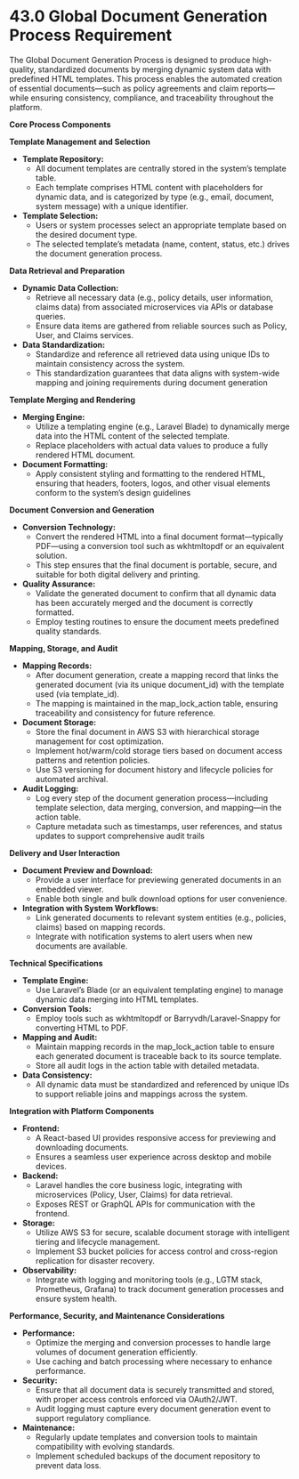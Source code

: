 # 43.0 Global Document Generation Process Requirement

The Global Document Generation Process is designed to produce high-quality, standardized documents by merging dynamic system data with predefined HTML templates. This process enables the automated creation of essential documents—such as policy agreements and claim reports—while ensuring consistency, compliance, and traceability throughout the platform.

**Core Process Components**

**Template Management and Selection**

- **Template Repository:**
    - All document templates are centrally stored in the system’s template table.
    - Each template comprises HTML content with placeholders for dynamic data, and is categorized by type (e.g., email, document, system message) with a unique identifier.
- **Template Selection:**
    - Users or system processes select an appropriate template based on the desired document type.
    - The selected template’s metadata (name, content, status, etc.) drives the document generation process.

**Data Retrieval and Preparation**

- **Dynamic Data Collection:**
    - Retrieve all necessary data (e.g., policy details, user information, claims data) from associated microservices via APIs or database queries.
    - Ensure data items are gathered from reliable sources such as Policy, User, and Claims services.
- **Data Standardization:**
    - Standardize and reference all retrieved data using unique IDs to maintain consistency across the system.
    - This standardization guarantees that data aligns with system-wide mapping and joining requirements during document generation

**Template Merging and Rendering**

- **Merging Engine:**
    - Utilize a templating engine (e.g., Laravel Blade) to dynamically merge data into the HTML content of the selected template.
    - Replace placeholders with actual data values to produce a fully rendered HTML document.
- **Document Formatting:**
    - Apply consistent styling and formatting to the rendered HTML, ensuring that headers, footers, logos, and other visual elements conform to the system’s design guidelines

**Document Conversion and Generation**

- **Conversion Technology:**
    - Convert the rendered HTML into a final document format—typically PDF—using a conversion tool such as wkhtmltopdf or an equivalent solution.
    - This step ensures that the final document is portable, secure, and suitable for both digital delivery and printing.
- **Quality Assurance:**
    - Validate the generated document to confirm that all dynamic data has been accurately merged and the document is correctly formatted.
    - Employ testing routines to ensure the document meets predefined quality standards.

**Mapping, Storage, and Audit**

- **Mapping Records:**
    - After document generation, create a mapping record that links the generated document (via its unique document_id) with the template used (via template_id).
    - The mapping is maintained in the map_lock_action table, ensuring traceability and consistency for future reference.
- **Document Storage:**
    - Store the final document in AWS S3 with hierarchical storage management for cost optimization.
    - Implement hot/warm/cold storage tiers based on document access patterns and retention policies.
    - Use S3 versioning for document history and lifecycle policies for automated archival.
- **Audit Logging:**
    - Log every step of the document generation process—including template selection, data merging, conversion, and mapping—in the action table.
    - Capture metadata such as timestamps, user references, and status updates to support comprehensive audit trails

**Delivery and User Interaction**

- **Document Preview and Download:**
    - Provide a user interface for previewing generated documents in an embedded viewer.
    - Enable both single and bulk download options for user convenience.
- **Integration with System Workflows:**
    - Link generated documents to relevant system entities (e.g., policies, claims) based on mapping records.
    - Integrate with notification systems to alert users when new documents are available.

**Technical Specifications**

- **Template Engine:**
    - Use Laravel’s Blade (or an equivalent templating engine) to manage dynamic data merging into HTML templates.
- **Conversion Tools:**
    - Employ tools such as wkhtmltopdf or Barryvdh/Laravel-Snappy for converting HTML to PDF.
- **Mapping and Audit:**
    - Maintain mapping records in the map_lock_action table to ensure each generated document is traceable back to its source template.
    - Store all audit logs in the action table with detailed metadata.
- **Data Consistency:**
    - All dynamic data must be standardized and referenced by unique IDs to support reliable joins and mappings across the system.

**Integration with Platform Components**

- **Frontend:**
    - A React-based UI provides responsive access for previewing and downloading documents.
    - Ensures a seamless user experience across desktop and mobile devices.
- **Backend:**
    - Laravel handles the core business logic, integrating with microservices (Policy, User, Claims) for data retrieval.
    - Exposes REST or GraphQL APIs for communication with the frontend.
- **Storage:**
    - Utilize AWS S3 for secure, scalable document storage with intelligent tiering and lifecycle management.
    - Implement S3 bucket policies for access control and cross-region replication for disaster recovery.
- **Observability:**
    - Integrate with logging and monitoring tools (e.g., LGTM stack, Prometheus, Grafana) to track document generation processes and ensure system health.

**Performance, Security, and Maintenance Considerations**

- **Performance:**
    - Optimize the merging and conversion processes to handle large volumes of document generation efficiently.
    - Use caching and batch processing where necessary to enhance performance.
- **Security:**
    - Ensure that all document data is securely transmitted and stored, with proper access controls enforced via OAuth2/JWT.
    - Audit logging must capture every document generation event to support regulatory compliance.
- **Maintenance:**
    - Regularly update templates and conversion tools to maintain compatibility with evolving standards.
    - Implement scheduled backups of the document repository to prevent data loss.